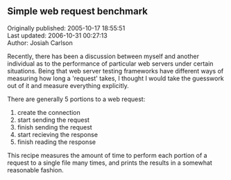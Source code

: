 ## Simple web request benchmark  
Originally published: 2005-10-17 18:55:51  
Last updated: 2006-10-31 00:27:13  
Author: Josiah Carlson  
  
Recently, there has been a discussion between myself and another individual as to the performance of particular web servers under certain situations.  Being that web server testing frameworks have different ways of measuring how long a 'request' takes, I thought I would take the guesswork out of it and measure everything explicitly.

There are generally 5 portions to a web request:
1. create the connection
2. start sending the request
3. finish sending the request
4. start recieving the response
5. finish reading the response

This recipe measures the amount of time to perform each portion of a request to a single file many times, and prints the results in a somewhat reasonable fashion.